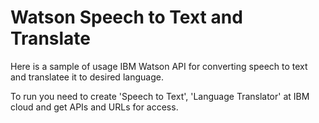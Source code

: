 # Watson Speech to Text and Translate
Here is a sample of usage IBM Watson API for converting speech to text and translatee it to desired language.

To run you need to create 'Speech to Text', 'Language Translator' at IBM cloud and get APIs and URLs for access.